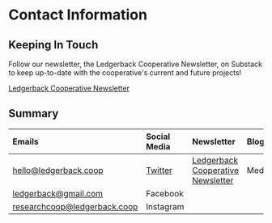 # Contact Information

## Keeping In Touch

Follow our newsletter, the Ledgerback Cooperative Newsletter, on Substack to keep up-to-date with the cooperative's current and future projects!

[Ledgerback Cooperative Newsletter](https://ledgerback.substack.com/)

## Summary

| Emails | Social Media | Newsletter | Blog | Domains | Github |
| :--- | :--- | :--- | :--- | :--- | :--- |
| hello@ledgerback.coop | [Twitter](https://twitter.com/ledgerback) | [Ledgerback Cooperative Newsletter](https://ledgerback.substack.com/) | Medium | www.ledgerback.coop | [Meta-organization](https://github.com/TheLedgerbackNetwork) |
| ledgerback@gmail.com | Facebook |  |  |  |  |
| researchcoop@ledgerback.coop | Instagram |  |  |  |  |



